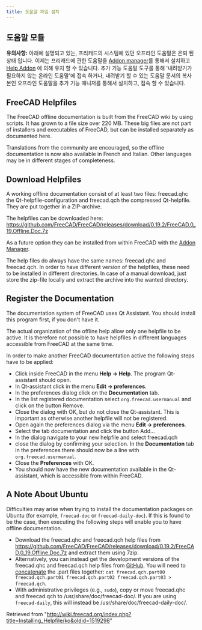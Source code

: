 ```yaml
---
title: 도움말 파일 설치
---
```

## 도움말 모듈

**유의사항:** 아래에 설명되고 있는, 프리캐드의 시스템에 있던 오프라인 도움말은 은퇴 된 상태 입니다. 이제는 프리캐드에 관한 도움말을 [Addon manager](/Std_AddonMgr "Std AddonMgr")를 통해서 설치하고 [Help Addon](https://github.com/yorikvanhavre/FreeCAD-Help) 에 의해 유지 할 수 있습니다. 추가 기능 도움말 도구를 통해 '내려받기가 필요하지 않는 온라인 도움말'에 접속 하거나, 내려받기 할 수 있는 도움말 문서의 복사본인 오프라인 도움말을 추가 기능 매니저를 통해서 설치하고, 접속 할 수 있습니다.

## FreeCAD Helpfiles

The FreeCAD offline documentation is built from the FreeCAD wiki by using scripts. It has grown to a file size over 220 MB. These big files are not part of installers and executables of FreeCAD, but can be installed separately as documented here.

Translations from the community are encouraged, so the offline documentation is now also available in French and Italian. Other languages may be in different stages of completeness.

## Download Helpfiles

A working offline documentation consist of at least two files: freecad.qhc the Qt-helpfile-configuration and freecad.qch the compressed Qt-helpfile. They are put together in a ZIP-archive.

The helpfiles can be downloaded here: <https://github.com/FreeCAD/FreeCAD/releases/download/0.19.2/FreeCAD.0_19.Offline.Doc.7z>

As a future option they can be installed from within FreeCAD with the [Addon Manager](/Std_AddonMgr "Std AddonMgr").

The help files do always have the same names: freecad.qhc and freecad.qch. In order to have different version of the helpfiles, these need to be installed in different directories. In case of a manual download, just store the zip-file locally and extract the archive into the wanted directory.

## Register the Documentation

The documentation system of FreeCAD uses Qt Assistant. You should install this program first, if you don't have it.

The actual organization of the offline help allow only one helpfile to be active. It is therefore not possible to have helpfiles in different languages accessible from FreeCAD at the same time.

In order to make another FreeCAD documentation active the following steps have to be applied:

* Click inside FreeCAD in the menu **Help → Help**. The program Qt-assistant should open.
* In Qt-assistant click in the menu **Edit → preferences**.
* In the preferences dialog click on the **Documentation** tab.
* In the list registered documentation select `org.freecad.usermanual` and click on the button Remove.
* Close the dialog with OK, but do not close the Qt-assistant. This is important as otherwise another helpfile will not be registered.
* Open again the preferences dialog via the menu **Edit → preferences**.
* Select the tab documentation and click the button Add...
* In the dialog navigate to your new helpfile and select freecad.qch
* close the dialog by confirming your selection. In the **Documentation** tab in the preferences there should now be a line with `org.freecad.usermanual`.
* Close the **Preferences** with OK.
* You should now have the new documentation available in the Qt-assistant, which is accessible from within FreeCAD.

## A Note About Ubuntu

Difficulties may arise when trying to install the documentation packages on Ubuntu (for example, `freecad-doc` or `freecad-daily-doc`). If this is found to be the case, then executing the following steps will enable you to have offline documentation.

* Download the freecad.qhc and freecad.qch help files from <https://github.com/FreeCAD/FreeCAD/releases/download/0.19.2/FreeCAD.0_19.Offline.Doc.7z> and extract them using 7zip.
* Alternatively, you can instead get the development versions of the freecad.qhc and freecad.qch help files from [GitHub](https://github.com/FreeCAD/FreeCAD/tree/master/src/Doc). You will need to [concatenate](http://man7.org/linux/man-pages/man1/cat.1.html) the .part files together: `cat freecad.qch.part00 freecad.qch.part01 freecad.qch.part02 freecad.qch.part03 > freecad.qch`.
* With administrative privileges (e.g., `sudo`), copy or move freecad.qhc and freecad.qch to /usr/share/doc/freecad-doc/. If you are using `freecad-daily`, this will instead be /usr/share/doc/freecad-daily-doc/.

Retrieved from "<http://wiki.freecad.org/index.php?title=Installing_Helpfile/ko&oldid=1519298>"